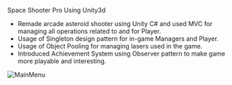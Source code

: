 Space Shooter Pro Using Unity3d
- Remade arcade asteroid shooter using Unity C# and used MVC for managing all operations related to and for Player.
- Usage of Singleton design pattern for in-game Managers and Player.
- Usage of Object Pooling for managing lasers used in the game.
- Introduced Achievement System using Observer pattern to make game more playable and interesting.

![MainMenu](https://github.com/gansari231/Space_Shooter/assets/54135921/15d89c9a-a4c4-4caf-9321-bb669b3addee)
